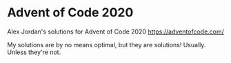 # Advent of Code 2020

Alex Jordan's solutions for Advent of Code 2020
https://adventofcode.com/

My solutions are by no means optimal, but they are solutions! Usually. Unless they're not.
